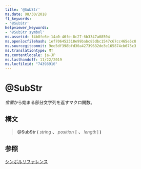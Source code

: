 ```yaml
---
title: '@SubStr'
ms.date: 08/30/2018
f1_keywords:
- '@SubStr'
helpviewer_keywords:
- '@SubStr symbol'
ms.assetid: f4b8fc6e-14a0-46fe-8c27-6b3347a08504
ms.openlocfilehash: 1ef706452318e99babc85dbc1547c67cc465e5c8
ms.sourcegitcommit: 9ee5df398bfd30a42739632de3e165874cb675c3
ms.translationtype: MT
ms.contentlocale: ja-JP
ms.lasthandoff: 11/22/2019
ms.locfileid: "74398916"
---
```

# <a name="substr"></a>\@SubStr

*位置*から始まる部分文字列を返すマクロ関数。

## <a name="syntax"></a>構文

> **\@SubStr (** *string* __、__ *position* ⟦ __、__ *length*⟧ **)**

## <a name="see-also"></a>参照

[シンボルリファレンス](symbols-reference.md)
